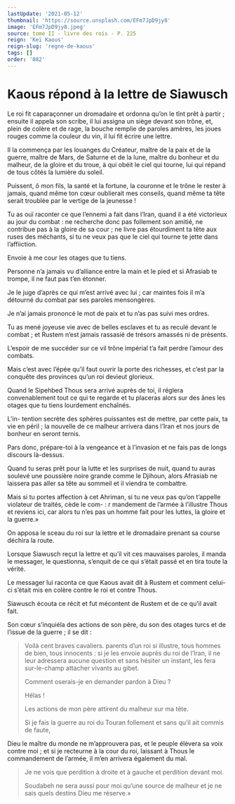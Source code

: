 ```yaml
---
lastUpdate: '2021-05-12'
thumbnail: 'https://source.unsplash.com/EFm7JpD9jy8'
image: 'EFm7JpD9jy8.jpeg'
source: tome II - livre des rois - P. 225
reign: 'Keï Kaous'
reign-slug: 'regne-de-kaous'
tags: []
order: '082'
---
```


# Kaous répond à la lettre de Siawusch

Le roi fit caparaçonner un dromadaire et ordonna qu’on le tînt prêt à partir ; ensuite il appela son scribe, il lui assigna un siège devant son trône, et, plein de colère et de rage, la bouche remplie de paroles amères, les joues rouges comme la couleur du vin, il lui fit écrire une lettre.

Il la commença par les louanges du Créateur, maître de la paix et de la guerre, maître de Mars, de Saturne et de la lune, maître du bonheur et du malheur, de la gloire et du troue, à qui obéit le ciel qui tourne, lui qui répand de tous côtés la lumière du soleil.

Puissent, ô mon fils, la santé et la fortune, la couronne et le trône le rester à jamais, quand même ton cœur oublierait mes conseils, quand même ta tête serait troublée par le vertige de la jeunesse !

Tu as ouï raconter ce que l’ennemi a fait dans l’Iran, quand il a été victorieux au jour du combat : ne recherche donc pas follement son amitié, ne contribue pas à la gloire de sa cour ; ne livre pas étourdiment ta tête aux ruses des méchants, si tu ne veux pas que le ciel qui tourne te jette dans l’affiiction.

Envoie à me cour les otages que tu tiens.

Personne n’a jamais vu d’alliance entre la main et le pied et si Afrasiab te trompe, il ne faut pas t’en étonner.

Je le juge d’après ce qui m’est arrivé avec lui ; car maintes fois il m’a détourné du combat par ses paroles mensongères.

Je n’ai jamais prononcé le mot de paix et tu n’as pas suivi mes ordres.

Tu as mené joyeuse vie avec de belles esclaves et tu as reculé devant le combat ; et Rustem n’est jamais rassasié de trésors amassés ni de présents.

L’espoir de me succéder sur ce vil trône impérial t’a fait perdre l’amour des combats.

Mais c’est avec l’épée qu’il faut ouvrir la porte des richesses, et c’est par la conquête des provinces qu’un roi devieut glorieux.

Quand le Sipehbed Thous sera arrivé auprès de toi, il réglera convenablement tout ce qui te regarde et tu placeras alors sur des ânes les otages que tu tiens lourdement enchaînés.

L’in- tention secrète des sphères puissantes est de mettre, par cette paix, ta vie en péril ; la nouvelle de ce malheur arrivera dans l’Iran et nos jours de bonheur en seront ternis.

Pars donc, prépare-toi à la vengeance et à l’invasion et ne fais pas de longs discours là-dessus.

Quand tu seras prêt pour la lutte et les surprises de nuit, quand tu auras soulevé une poussière noire grande comme le Djihoun, alors Afrasiab ne laissera pas aller sa tête au sommeil et il viendra te combattre.

Mais si tu portes affection à cet Ahriman, si tu ne veux pas qu’on t’appelle violateur de traités, cède le com-
 : r mandement de l’armée à l’illustre Thous et reviens ici, car alors tu n’es pas un homme fait pour les luttes, la gloire et la guerre.»

On apposa le sceau du roi sur la lettre et le dromadaire prenant sa course déchira la route.

Lorsque Siawusch reçut la lettre et qu’il vit ces mauvaises paroles, il manda le messager, le questionna, s’enquit de ce qui s’était passé et en tira toute la vérité.

Le messager lui raconta ce que Kaous avait dit à Rustem et comment celui-ci s’était mis en colère contre le roi et contre Thous.

Siawusch écouta ce récit et fut mécontent de Rustem et de ce qu’il avait fait.

Son cœur s’inquiéla des actions de son père, du son des otages turcs et de l’issue de la guerre ; il se dit :

> Voilà cent braves cavaliers. parents d’un roi si illustre, tous hommes de bien, tous innocents : si je les envoie auprès du roi de l’Iran, il ne leur adressera aucune question et sans hésiter un instant, les fera sur-le-champ attacher vivants au gibet.
>
> Comment oserais-je en demander pardon à Dieu ?
>
> Hélas !
>
> Les actions de mon père attirent du malheur sur ma tête.
>
> Si je fais la guerre au roi du Touran follement et sans qu’il ait commis de faute,
>
> 
Dieu le maître du monde ne m’approuvera pas, et le peuple élèvera sa voix contre moi ; et si je recteurne à la cour du roi, laissant à Thous le commandement de l’armée, il m’en arrivera également du mal.
>
> Je ne vois que perdition à droite et à gauche et perdition devant moi.
>
> Soudabeh ne sera aussi pour moi qu’une source de malheur et je ne sais quels destins Dieu me réserve.»
